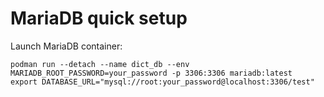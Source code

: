 # MariaDB quick setup

Launch MariaDB container:

```
podman run --detach --name dict_db --env MARIADB_ROOT_PASSWORD=your_password -p 3306:3306 mariadb:latest
export DATABASE_URL="mysql://root:your_password@localhost:3306/test"
```

